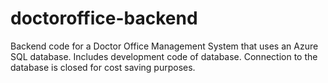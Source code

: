 # doctoroffice-backend
Backend code for a Doctor Office Management System that uses an Azure SQL database. Includes development code of database. Connection to the database is closed for cost saving purposes. 